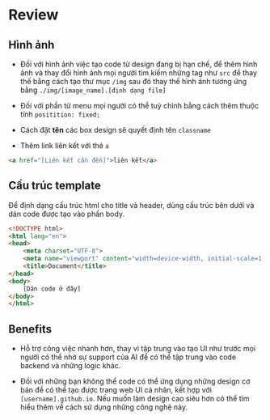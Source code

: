 # Review

## Hình ảnh

* Đối với hình ảnh việc tạo code từ design đang bị hạn chế, để thêm hình ảnh và thay đổi hình ảnh mọi người tìm kiếm những tag như `src` để thay thế bằng cách tạo thư mục `/img` sau đó thay thế hình ảnh tương ứng bằng `./img/[image_name].[định dạng file]`

* Đối với phần tử menu mọi người có thể tuỳ chỉnh bằng cách thêm thuộc tính `positition: fixed;`

* Cách đặt **tên** các box design sẽ quyết định tên `classname`

* Thêm link liên kết với thẻ `a`

```html
<a href="[Liên kết cần đến]">liên kết</a>
```

## Cấu trúc template

Để định dạng cấu trúc html cho title và header, dùng cấu trúc bên dưới và dán code được tạo vào phần body.

```html
<!DOCTYPE html>
<html lang="en">
<head>
    <meta charset="UTF-8">
    <meta name="viewport" content="width=device-width, initial-scale=1.0">
    <title>Document</title>
</head>
<body>
    [Dán code ở đây]
</body>
</html>
```

## Benefits

* Hỗ trợ công việc nhanh hơn, thay vì tập trung vào tạo UI như trước mọi người có thể nhờ sự support của AI để có thể tập trung vào code backend và những logic khác.

* Đối với những bạn không thể code có thể ứng dụng những design cơ bản để có thể tạo được trang web UI cá nhân, kết hợp với `[username].github.io`. Nếu muốn làm design cao siêu hơn có thể tìm hiểu thêm về cách sử dụng những công nghệ này.
